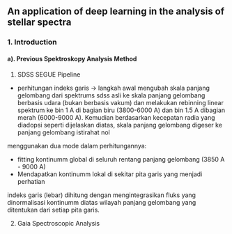 ## An application of deep learning in the analysis of stellar spectra

### 1. Introduction 

#### a). Previous Spektroskopy Analysis Method

1. SDSS SEGUE Pipeline
- perhitungan indeks garis -> langkah awal mengubah skala panjang gelombang dari spektrums sdss asli ke skala panjang gelombang berbasis udara (bukan berbasis vakum) dan melakukan rebinning linear spektrum ke bin 1 A di bagian biru (3800-6000 A) dan bin 1.5 A dibagian merah (6000-9000 A). Kemudian berdasarkan kecepatan radia yang diadopsi seperti dijelaskan diatas, skala panjang gelombang digeser ke panjang gelombang istirahat nol

menggunakan dua mode dalam perhitungannya:
- fitting kontinumm global di seluruh rentang panjang gelombang (3850 A - 9000 A)
- Mendapatkan kontinumm lokal di sekitar pita garis yang menjadi perhatian 


indeks garis (lebar) dihitung dengan mengintegrasikan fluks yang dinormalisasi kontinumm diatas wilayah panjang gelombang yang ditentukan dari setiap pita garis.

2. Gaia Spectroscopic Analysis
